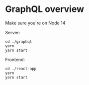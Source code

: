 # GraphQL overview

Make sure you're on Node 14

Server:
```
cd ./graphql
yarn
yarn start
```

Frontend:
```
cd ./react-app
yarn
yarn start
```
